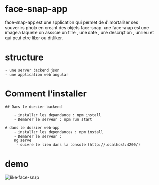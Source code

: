 # face-snap-app

face-snap-app est une application qui permet de d'imortaliser ses souvenirs photo en creant des objets face-snap. 
une face-snap est une image a laquelle on associe un titre , une date , une description , un lieu et qui peut etre liker ou disliker.

# structure 
    - une server backend json 
    - une application web angular 


# Comment l'installer

    ## Dans le dossier backend 

        - installer les depandance : npm install
        - Demarer le serveur : npm run start

    # dans le dossier web-app
        - installer les dependances : npm install
        - Demarer le serveur :
        ng serve 
         - suivre le lien dans la console (http://localhost:4200/)


# demo 
![like-face-snap](https://github.com/florentJava/angular-App/assets/130192163/0c28f531-34df-49c3-ad4b-fa4a960b6b82)
